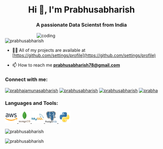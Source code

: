 <h1 align="center">
 <img src=""C:\Users\Tprab\Downloads\Prabhusabharish.png"" />
</h1>
<h1 align="center">Hi 👋, I'm Prabhusabharish</h1>
<h3 align="center">A passionate Data Scientst from India</h3>

<img align="right" alt="coding" width="400" src="https://user-images.githubusercontent.com/55389276/140866485-8fb1c876-9a8f-4d6a-98dc-08c4981eaf70.gif">

<p align="left"> <img src="https://komarev.com/ghpvc/?username=prabhusabharish&label=Profile%20views&color=0e75b6&style=flat" alt="prabhusabharish" /> </p>

- 👨‍💻 All of my projects are available at [https://github.com/settings/profile](https://github.com/settings/profile)

- 📫 How to reach me **prabhusabharish78@gmail.com**

<h3 align="left">Connect with me:</h3>
<p align="left">
<a href="https://fb.com/prabhajamunasabharish" target="blank"><img align="center" src="https://raw.githubusercontent.com/rahuldkjain/github-profile-readme-generator/master/src/images/icons/Social/facebook.svg" alt="prabhajamunasabharish" height="30" width="40" /></a>
<a href="https://instagram.com/prabhusabharish" target="blank"><img align="center" src="https://raw.githubusercontent.com/rahuldkjain/github-profile-readme-generator/master/src/images/icons/Social/instagram.svg" alt="prabhusabharish" height="30" width="40" /></a>
<a href="https://medium.com/prabhusabharish" target="blank"><img align="center" src="https://raw.githubusercontent.com/rahuldkjain/github-profile-readme-generator/master/src/images/icons/Social/medium.svg" alt="prabhusabharish" height="30" width="40" /></a>
<a href="https://www.hackerrank.com/prabha" target="blank"><img align="center" src="https://raw.githubusercontent.com/rahuldkjain/github-profile-readme-generator/master/src/images/icons/Social/hackerrank.svg" alt="prabha" height="30" width="40" /></a>
</p>

<h3 align="left">Languages and Tools:</h3>
<p align="left"> <a href="https://aws.amazon.com" target="_blank" rel="noreferrer"> <img src="https://raw.githubusercontent.com/devicons/devicon/master/icons/amazonwebservices/amazonwebservices-original-wordmark.svg" alt="aws" width="40" height="40"/> </a> <a href="https://www.mongodb.com/" target="_blank" rel="noreferrer"> <img src="https://raw.githubusercontent.com/devicons/devicon/master/icons/mongodb/mongodb-original-wordmark.svg" alt="mongodb" width="40" height="40"/> </a> <a href="https://www.mysql.com/" target="_blank" rel="noreferrer"> <img src="https://raw.githubusercontent.com/devicons/devicon/master/icons/mysql/mysql-original-wordmark.svg" alt="mysql" width="40" height="40"/> </a> <a href="https://www.postgresql.org" target="_blank" rel="noreferrer"> <img src="https://raw.githubusercontent.com/devicons/devicon/master/icons/postgresql/postgresql-original-wordmark.svg" alt="postgresql" width="40" height="40"/> </a> <a href="https://www.python.org" target="_blank" rel="noreferrer"> <img src="https://raw.githubusercontent.com/devicons/devicon/master/icons/python/python-original.svg" alt="python" width="40" height="40"/> </a> </p>

<p><img align="center" src="https://github-readme-stats.vercel.app/api/top-langs?username=prabhusabharish&show_icons=true&locale=en&layout=compact" alt="prabhusabharish" /></p>

<p><img align="center" src="https://github-readme-streak-stats.herokuapp.com/?user=prabhusabharish&" alt="prabhusabharish" /></p>

